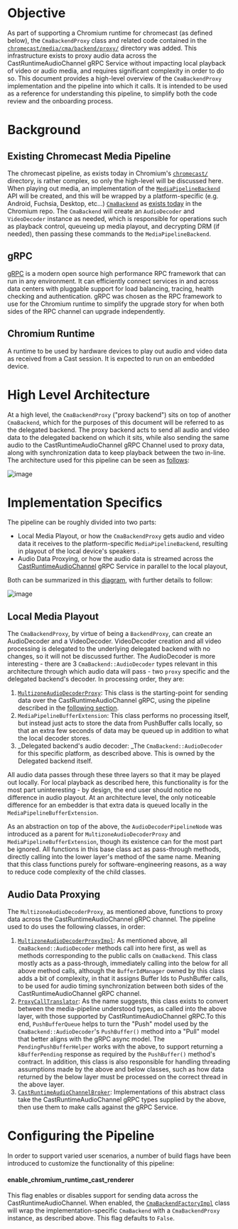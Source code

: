 # Objective

As part of supporting a Chromium runtime for chromecast (as defined below), the
`CmaBackendProxy` class and related code contained in the
[`chromecast/media/cma/backend/proxy/`](https://source.chromium.org/chromium/chromium/src/+/master:chromecast/media/cma/backend/proxy/)
directory was added. This infrastructure exists to proxy audio data across the
CastRuntimeAudioChannel gRPC Service without impacting local playback of video
or audio media, and requires significant complexity in order to do so. This
document provides a high-level overview of the `CmaBackendProxy` implementation
and the pipeline into which it calls. It is intended to be used as a reference
for understanding this pipeline, to simplify both the code review and the
onboarding process.

# Background

## Existing Chromecast Media Pipeline

The chromecast pipeline, as exists today in Chromium's
[`chromecast/`](https://source.chromium.org/chromium/chromium/src/+/master:chromecast/)
directory, is rather complex, so only the high-level will be discussed here.
When playing out media, an implementation of the
[`MediaPipelineBackend`](https://source.chromium.org/chromium/chromium/src/+/master:chromecast/public/media/media_pipeline_backend.h;l=36?q=mediapipelinebackend&ss=chromium%2Fchromium%2Fsrc:chromecast%2F)
API will be created, and this will be wrapped by a platform-specific (e.g.
Android, Fuchsia, Desktop, etc…)
[`CmaBackend`](https://source.chromium.org/chromium/chromium/src/+/master:chromecast/media/api/cma_backend.h;l=24?q=cmabackend&sq=&ss=chromium%2Fchromium%2Fsrc:chromecast%2F)
as
[exists today](https://source.chromium.org/chromium/chromium/src/+/master:chromecast/media/cma/backend/)
in the Chromium repo. The `CmaBackend` will create an `AudioDecoder` and
`VideoDecoder` instance as needed, which is responsible for operations such as
playback control, queueing up media playout, and decrypting DRM (if needed),
then passing these commands to the `MediaPipelineBackend`.

## gRPC

[gRPC](https://grpc.io/) is a modern open source high performance RPC framework
that can run in any environment. It can efficiently connect services in and
across data centers with pluggable support for load balancing, tracing, health
checking and authentication. gRPC was chosen as the RPC framework to use for the
Chromium runtime to simplify the upgrade story for when both sides of the RPC
channel can upgrade independently.

## Chromium Runtime

A runtime to be used by hardware devices to play out audio and video data as
received from a Cast session. It is expected to run on an embedded device.

# High Level Architecture

At a high level, the `CmaBackendProxy` ("proxy backend")  sits on top of another
`CmaBackend`, which for the purposes of this document will be referred to as the
delegated backend. The proxy backend acts to send all audio and video data to
the delegated backend on which it sits, while also sending the same audio to the
CastRuntimeAudioChannel gRPC Channel used to proxy data, along with
synchronization data to keep playback between the two in-line.
The architecture used for this pipeline can be seen as
[follows](https://charleshan.users.x20web.corp.google.com/www/nomnoml/nomnoml/index.html#view/%5B%3Cabstract%3ECmaBackend%7C%0A%20%20CreateAudioDecoder()%3B%0A%20%20CreateVideoDecoder()%3B%0A%20%20Initialize()%3B%0A%20%20Start(int64_t%20start_pts)%3B%0A%20%20Stop()%3B%0A%20%20Pause()%3B%0A%20%20Resume()%3B%0A%20%20GetCurrentPts()%3B%0A%20%20SetPlaybackRate()%5D%0A%5B%3Cabstract%3ECmaBackend%3A%3AAudioDecoder%7C%0A%20%20SetDelegate()%3B%0A%20%20PushBuffer()%3B%0A%20%20SetConfig()%3B%0A%20%20SetVolume()%3B%0A%20%20GetRenderingDelay()%3B%0A%20%20GetStatistics()%3B%0A%20%20RequiresDecryption()%3B%0A%20%20SetObserver()%5D%0A%5B%3Cabstract%3ECmaBackend%3A%3ADecoder%3A%3ADelegate%7C%0A%20%20OnPushBufferComplete()%3B%0A%20%20OnEndOfStream()%3B%0A%20%20OnDecoderError()%3B%0A%20%20OnKeyStatusChanged()%3B%0A%20%20OnVideoResolutionChanged()%5D%0A%20%20%0A%5BAudioDecoderPipelineNode%5D%0A%5BCmaBackendProxy%5D%0A%5BBufferIdManager%7C%0A%20%20AssignBufferId()%3B%0A%20%20GetCurrentlyProcessingBufferInfo()%3B%0A%20%20UpdateAndGetCurrentlyProcessingBufferInfo()%7C%0A%20%20%5BBufferId%5D%3B%0A%20%20%5BTargetBufferInfo%7Cbuffer_id%3A%20BufferId%3B%20timestamp_micros%3A%20int64_t%5D%5D%0A%5B%3Cabstract%3ECmaProxyHandler%7C%0A%20%20Initialize()%3B%0A%20%20Start()%3B%0A%20%20Stop()%3B%0A%20%20Pause()%3B%0A%20%20Resume()%3B%0A%20%20SetPlaybackRate()%3B%0A%20%20SetVolume()%3B%0A%20%20SetConfig()%3B%0A%20%20PushBuffer()%5D%0A%5BProxyCallTranslator%5D%0A%5B%3Cabstract%3EMultizoneAudioDecoderProxy%7C%0A%20%20Initialize()%3B%0A%20%20Start()%3B%0A%20%20Stop()%3B%0A%20%20Pause()%3B%0A%20%20Resume()%3B%0A%20%20SetPlaybackRate()%3B%0A%20%20LogicalPause()%3B%0A%20%20LogicalResume()%3B%0A%20%20GetCurrentPts()%20const%5D%0A%5BMultizoneAudioDecoderProxyImpl%5D%0A%5BMediaPipelineBufferExtension%5D%0A%5B%3Cabstract%3ECastRuntimeAudioChannelBroker%7C%0A%20%20InitializeAsync()%3B%0A%20%20SetVolumeAsync()%3B%0A%20%20SetPlaybackAsync()%3B%0A%20%20GetMediaTimeAsync()%3B%0A%20%20StartAsync()%3B%0A%20%20StopAsync()%3B%0A%20%20PauseAsync()%3B%0A%20%20ResumeAsync()%5D%0A%5B%3Cabstract%3EAudioChannelPushBufferHandler%7C%0A%20%20PushBuffer()%3B%0A%20%20HasBufferedData()%20const%3B%0A%20%20GetBufferedData()%5D%0A%5BPushBufferQueue%5D%0A%5BPushBufferPendingHandler%5D%0A%5BCastRuntimeAudioChannelEndpointManager%7C%0A%20%20GetAudioChannelEndpoint()%5D%0A%0A%5BCmaBackend%5D%3C%3A--1%5BCmaBackendProxy%5D%0A%5BCmaBackendProxy%5D1-%5BMultizoneAudioDecoderProxy%5D%0A%5BCmaBackend%3A%3AAudioDecoder%5D%3C%3A--%5BAudioDecoderPipelineNode%5D%0A%5BCmaBackend%3A%3ADecoder%3A%3ADelegate%5D%3C%3A--%5BAudioDecoderPipelineNode%5D%0A%5BAudioDecoderPipelineNode%5D%3C%3A--%5BMediaPipelineBufferExtension%5D%0A%5BAudioDecoderPipelineNode%5D%3C%3A--%5BMultizoneAudioDecoderProxy%5D%0A%5BMultizoneAudioDecoderProxy%5D%3C%3A--%5BMultizoneAudioDecoderProxyImpl%5D%0A%5BMultizoneAudioDecoderProxyImpl%5D1-%5BCmaProxyHandler%5D%0A%5BMultizoneAudioDecoderProxyImpl%5D1-%5BBufferIdManager%5D%0A%5BCmaProxyHandler%5D%3C%3A--%5BProxyCallTranslator%5D%0A%5BProxyCallTranslator%5D1-%5BCastRuntimeAudioChannelBroker%5D%0A%5BAudioChannelPushBufferHandler%5D%3C%3A-%5BPushBufferPendingHandler%5D%0A%5BAudioChannelPushBufferHandler%5D%3C%3A-%5BPushBufferQueue%5D%0A%5BProxyCallTranslator%5D1-%5BPushBufferPendingHandler%5D%0A%5BPushBufferPendingHandler%5D1-%5BPushBufferQueue%5D%0A%5BMultizoneAudioDecoderProxyImpl%5D1-%5BMediaPipelineBufferExtension%5D%0A%5BCmaBackend%3A%3AAudioDecoder%5D-1%5BMediaPipelineBufferExtension%5D%0A%5BCastRuntimeAudioChannelBroker%5D%3C%3A--%5BAudioChannelBrokerImpl%5D%0A%5BAudioChannelBrokerImpl%5D%3C%3A--%5BCastRuntimeAudioChannelEndpointManager%5D%0A):

![image](https://services.google.com/fh/files/misc/cmabackendproxy_infra.png)

# Implementation Specifics

The pipeline can be roughly divided into two parts:

-  Local Media Playout, or how the `CmaBackendProxy` gets audio and video
   data it receives to the platform-specific `MediaPipelineBackend`, resulting
   in playout of the local device's speakers .
-  Audio Data Proxying, or how the audio data is streamed across the
   [CastRuntimeAudioChannel](https://source.chromium.org/chromium/chromium/src/+/master:third_party/openscreen/src/cast/cast_core/api/runtime/cast_audio_decoder_service.proto;l=231?q=castruntimeaudiochannel&sq=&ss=chromium%2Fchromium%2Fsrc)
   gRPC Service in parallel to the local playout,

Both can be summarized in this
[diagram](https://sequencediagram.googleplex.com/view/5704799657918464), with
further details to follow:

![image](https://services.google.com/fh/files/misc/cmabackendproxy_pushbuffer_flow.png)

## Local Media Playout

The `CmaBackendProxy`, by virtue of being a `BackendProxy`, can create an
AudioDecoder and a VideoDecoder. VideoDecoder creation and all video processing
is delegated to the underlying delegated backend with no changes, so it will not
be discussed further. The AudioDecoder is more interesting - there are 3
`CmaBackend::AudioDecoder` types relevant in this architecture through which
audio data will pass - two `proxy` specific and the delegated backend's decoder.
In processing order, they are:

1. [`MultizoneAudioDecoderProxy`](https://source.chromium.org/chromium/chromium/src/+/master:chromecast/media/cma/backend/proxy/multizone_audio_decoder_proxy.h):
   This class is the starting-point for sending data over the
   CastRuntimeAudioChannel gRPC, using the pipeline described in the [following
   section](#heading=h.gkcc76texr45).
1. `MediaPipelineBufferExtension`: This class performs no processing itself,
   but instead just acts to store the data from PushBuffer calls locally, so
   that an extra few seconds of data may be queued up in addition to what the
   local decoder stores.
1. _Delegated backend's audio decoder: _The `CmaBackend::AudioDecoder` for
   this specific platform, as described above. This is owned by the Delegated
   backend itself.

All audio data passes through these three layers so that it may be played out
locally. For local playback as described here, this functionality is for the
most part uninteresting - by design, the end user should notice no difference in
audio playout. At an architecture level, the only noticeable difference for an
embedder is that extra data is queued locally in the
`MediaPipelineBufferExtension`.

As an abstraction on top of the above, the `AudioDecoderPipelineNode` was
introduced as a parent for `MultizoneAudioDecoderProxy` and
`MediaPipelineBufferExtension`, though its existence can for the most part be
ignored. All functions in this base class act as pass-through methods, directly
calling into the lower layer's method of the same name. Meaning that this class
functions purely for software-engineering reasons, as a way to reduce code
complexity of the child classes.

## Audio Data Proxying

The `MultizoneAudioDecoderProxy`, as mentioned above, functions to proxy data
across the CastRuntimeAudioChannel gRPC channel. The pipeline used to do uses
the following classes,  in order:

1. [`MultizoneAudioDecoderProxyImpl`](https://source.chromium.org/chromium/chromium/src/+/master:chromecast/media/cma/backend/proxy/multizone_audio_decoder_proxy_impl.h):
   As mentioned above, all `CmaBackend::AudioDecoder` methods call into here
   first, as well as methods corresponding to the public calls on `CmaBackend`.
   This class mostly acts as a pass-through, immediately calling into the below
   for all above method calls, although the `BufferIdManager` owned by this
   class adds a bit of complexity, in that it assigns Buffer Ids to PushBuffer
   calls, to be used for audio timing synchronization between both sides of the
   CastRuntimeAudioChannel gRPC channel.
1. [`ProxyCallTranslator`](https://source.chromium.org/chromium/chromium/src/+/master:chromecast/media/cma/backend/proxy/proxy_call_translator.h):
   As the name suggests, this class exists to convert between the
   media-pipeline understood types, as called into the above layer, with those
   supported by CastRuntimeAudioChannel gRPC.To this end, `PushBufferQueue`
   helps to turn the "Push" model used by the `CmaBackend::AudioDecoder`'s
   `PushBuffer()` method into a "Pull" model that better aligns with the gRPC
   async model. The `PendingPushBufferHelper` works with the above, to support
   returning a `kBufferPending` response as required by the `PushBuffer()`
   method's contract.  In addition, this class is also responsible for handling
   threading assumptions made by the above and below classes, such as how data
   returned by the below layer must be processed on the correct thread in the
   above layer.
1. [`CastRuntimeAudioChannelBroker`](https://source.chromium.org/chromium/chromium/src/+/master:chromecast/media/cma/backend/proxy/cast_runtime_audio_channel_broker.h):
   Implementations of this abstract class take the CastRuntimeAudioChannel gRPC
   types supplied by the above, then use them to make calls against the gRPC
   Service.

# Configuring the Pipeline

In order to support varied user scenarios, a number of build flags have been
introduced to customize the functionality of this pipeline:

#### enable_chromium_runtime_cast_renderer

This flag enables or disables support for sending data across the
CastRuntimeAudioChannel. When enabled, the
[`CmaBackendFactoryImpl`](https://source.chromium.org/chromium/chromium/src/+/master:chromecast/media/cma/backend/cma_backend_factory_impl.cc;l=32)
class will wrap the implementation-specific `CmaBackend` with a
`CmaBackendProxy` instance, as described above. This flag defaults to `False`.

